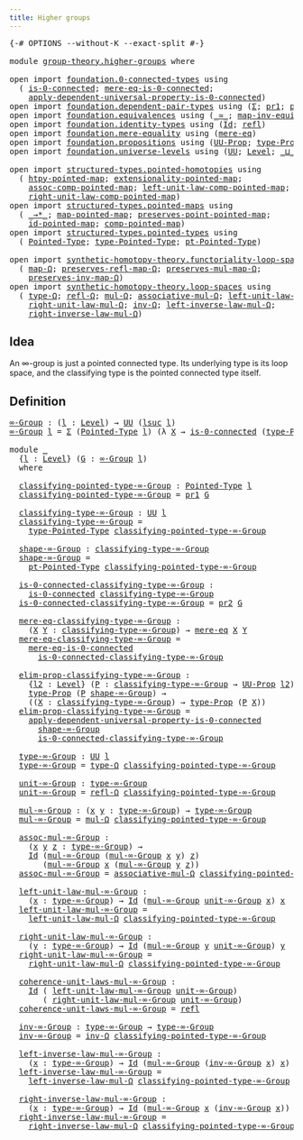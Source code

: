 ```yaml
---
title: Higher groups
---
```


<pre class="Agda"><a id="39" class="Symbol">{-#</a> <a id="43" class="Keyword">OPTIONS</a> <a id="51" class="Pragma">--without-K</a> <a id="63" class="Pragma">--exact-split</a> <a id="77" class="Symbol">#-}</a>

<a id="82" class="Keyword">module</a> <a id="89" href="group-theory.higher-groups.html" class="Module">group-theory.higher-groups</a> <a id="116" class="Keyword">where</a>

<a id="123" class="Keyword">open</a> <a id="128" class="Keyword">import</a> <a id="135" href="foundation.0-connected-types.html" class="Module">foundation.0-connected-types</a> <a id="164" class="Keyword">using</a>
  <a id="172" class="Symbol">(</a> <a id="174" href="foundation.0-connected-types.html#1858" class="Function">is-0-connected</a><a id="188" class="Symbol">;</a> <a id="190" href="foundation.0-connected-types.html#2229" class="Function">mere-eq-is-0-connected</a><a id="212" class="Symbol">;</a>
    <a id="218" href="foundation.0-connected-types.html#3868" class="Function">apply-dependent-universal-property-is-0-connected</a><a id="267" class="Symbol">)</a>
<a id="269" class="Keyword">open</a> <a id="274" class="Keyword">import</a> <a id="281" href="foundation.dependent-pair-types.html" class="Module">foundation.dependent-pair-types</a> <a id="313" class="Keyword">using</a> <a id="319" class="Symbol">(</a><a id="320" href="foundation-core.dependent-pair-types.html#515" class="Record">Σ</a><a id="321" class="Symbol">;</a> <a id="323" href="foundation-core.dependent-pair-types.html#605" class="Field">pr1</a><a id="326" class="Symbol">;</a> <a id="328" href="foundation-core.dependent-pair-types.html#617" class="Field">pr2</a><a id="331" class="Symbol">)</a>
<a id="333" class="Keyword">open</a> <a id="338" class="Keyword">import</a> <a id="345" href="foundation.equivalences.html" class="Module">foundation.equivalences</a> <a id="369" class="Keyword">using</a> <a id="375" class="Symbol">(</a><a id="376" href="foundation-core.equivalences.html#1621" class="Function Operator">_≃_</a><a id="379" class="Symbol">;</a> <a id="381" href="foundation-core.equivalences.html#5036" class="Function">map-inv-equiv</a><a id="394" class="Symbol">)</a>
<a id="396" class="Keyword">open</a> <a id="401" class="Keyword">import</a> <a id="408" href="foundation.identity-types.html" class="Module">foundation.identity-types</a> <a id="434" class="Keyword">using</a> <a id="440" class="Symbol">(</a><a id="441" href="foundation-core.identity-types.html#1767" class="Datatype">Id</a><a id="443" class="Symbol">;</a> <a id="445" href="foundation-core.identity-types.html#1820" class="InductiveConstructor">refl</a><a id="449" class="Symbol">)</a>
<a id="451" class="Keyword">open</a> <a id="456" class="Keyword">import</a> <a id="463" href="foundation.mere-equality.html" class="Module">foundation.mere-equality</a> <a id="488" class="Keyword">using</a> <a id="494" class="Symbol">(</a><a id="495" href="foundation.mere-equality.html#1195" class="Function">mere-eq</a><a id="502" class="Symbol">)</a>
<a id="504" class="Keyword">open</a> <a id="509" class="Keyword">import</a> <a id="516" href="foundation.propositions.html" class="Module">foundation.propositions</a> <a id="540" class="Keyword">using</a> <a id="546" class="Symbol">(</a><a id="547" href="foundation-core.propositions.html#1393" class="Function">UU-Prop</a><a id="554" class="Symbol">;</a> <a id="556" href="foundation-core.propositions.html#1495" class="Function">type-Prop</a><a id="565" class="Symbol">)</a>
<a id="567" class="Keyword">open</a> <a id="572" class="Keyword">import</a> <a id="579" href="foundation.universe-levels.html" class="Module">foundation.universe-levels</a> <a id="606" class="Keyword">using</a> <a id="612" class="Symbol">(</a><a id="613" href="foundation-core.universe-levels.html#235" class="Primitive">UU</a><a id="615" class="Symbol">;</a> <a id="617" href="Agda.Primitive.html#597" class="Postulate">Level</a><a id="622" class="Symbol">;</a> <a id="624" href="Agda.Primitive.html#810" class="Primitive Operator">_⊔_</a><a id="627" class="Symbol">;</a> <a id="629" href="Agda.Primitive.html#780" class="Primitive">lsuc</a><a id="633" class="Symbol">)</a>

<a id="636" class="Keyword">open</a> <a id="641" class="Keyword">import</a> <a id="648" href="structured-types.pointed-homotopies.html" class="Module">structured-types.pointed-homotopies</a> <a id="684" class="Keyword">using</a>
  <a id="692" class="Symbol">(</a> <a id="694" href="structured-types.pointed-homotopies.html#2941" class="Function">htpy-pointed-map</a><a id="710" class="Symbol">;</a> <a id="712" href="structured-types.pointed-homotopies.html#3058" class="Function">extensionality-pointed-map</a><a id="738" class="Symbol">;</a>
    <a id="744" href="structured-types.pointed-homotopies.html#4119" class="Function">assoc-comp-pointed-map</a><a id="766" class="Symbol">;</a> <a id="768" href="structured-types.pointed-homotopies.html#3507" class="Function">left-unit-law-comp-pointed-map</a><a id="798" class="Symbol">;</a>
    <a id="804" href="structured-types.pointed-homotopies.html#3874" class="Function">right-unit-law-comp-pointed-map</a><a id="835" class="Symbol">)</a>
<a id="837" class="Keyword">open</a> <a id="842" class="Keyword">import</a> <a id="849" href="structured-types.pointed-maps.html" class="Module">structured-types.pointed-maps</a> <a id="879" class="Keyword">using</a>
  <a id="887" class="Symbol">(</a> <a id="889" href="structured-types.pointed-maps.html#968" class="Function Operator">_→*_</a><a id="893" class="Symbol">;</a> <a id="895" href="structured-types.pointed-maps.html#1528" class="Function">map-pointed-map</a><a id="910" class="Symbol">;</a> <a id="912" href="structured-types.pointed-maps.html#1628" class="Function">preserves-point-pointed-map</a><a id="939" class="Symbol">;</a>
    <a id="945" href="structured-types.pointed-maps.html#3529" class="Function">id-pointed-map</a><a id="959" class="Symbol">;</a> <a id="961" href="structured-types.pointed-maps.html#3204" class="Function">comp-pointed-map</a><a id="977" class="Symbol">)</a>
<a id="979" class="Keyword">open</a> <a id="984" class="Keyword">import</a> <a id="991" href="structured-types.pointed-types.html" class="Module">structured-types.pointed-types</a> <a id="1022" class="Keyword">using</a>
  <a id="1030" class="Symbol">(</a> <a id="1032" href="structured-types.pointed-types.html#383" class="Function">Pointed-Type</a><a id="1044" class="Symbol">;</a> <a id="1046" href="structured-types.pointed-types.html#518" class="Function">type-Pointed-Type</a><a id="1063" class="Symbol">;</a> <a id="1065" href="structured-types.pointed-types.html#576" class="Function">pt-Pointed-Type</a><a id="1080" class="Symbol">)</a>

<a id="1083" class="Keyword">open</a> <a id="1088" class="Keyword">import</a> <a id="1095" href="synthetic-homotopy-theory.functoriality-loop-spaces.html" class="Module">synthetic-homotopy-theory.functoriality-loop-spaces</a> <a id="1147" class="Keyword">using</a>
  <a id="1155" class="Symbol">(</a> <a id="1157" href="synthetic-homotopy-theory.functoriality-loop-spaces.html#1184" class="Function">map-Ω</a><a id="1162" class="Symbol">;</a> <a id="1164" href="synthetic-homotopy-theory.functoriality-loop-spaces.html#1324" class="Function">preserves-refl-map-Ω</a><a id="1184" class="Symbol">;</a> <a id="1186" href="synthetic-homotopy-theory.functoriality-loop-spaces.html#1504" class="Function">preserves-mul-map-Ω</a><a id="1205" class="Symbol">;</a>
    <a id="1211" href="synthetic-homotopy-theory.functoriality-loop-spaces.html#1894" class="Function">preserves-inv-map-Ω</a><a id="1230" class="Symbol">)</a>
<a id="1232" class="Keyword">open</a> <a id="1237" class="Keyword">import</a> <a id="1244" href="synthetic-homotopy-theory.loop-spaces.html" class="Module">synthetic-homotopy-theory.loop-spaces</a> <a id="1282" class="Keyword">using</a>
  <a id="1290" class="Symbol">(</a> <a id="1292" href="synthetic-homotopy-theory.loop-spaces.html#1115" class="Function">type-Ω</a><a id="1298" class="Symbol">;</a> <a id="1300" href="synthetic-homotopy-theory.loop-spaces.html#1186" class="Function">refl-Ω</a><a id="1306" class="Symbol">;</a> <a id="1308" href="synthetic-homotopy-theory.loop-spaces.html#1376" class="Function">mul-Ω</a><a id="1313" class="Symbol">;</a> <a id="1315" href="synthetic-homotopy-theory.loop-spaces.html#2799" class="Function">associative-mul-Ω</a><a id="1332" class="Symbol">;</a> <a id="1334" href="synthetic-homotopy-theory.loop-spaces.html#1626" class="Function">left-unit-law-mul-Ω</a><a id="1353" class="Symbol">;</a>
    <a id="1359" href="synthetic-homotopy-theory.loop-spaces.html#1736" class="Function">right-unit-law-mul-Ω</a><a id="1379" class="Symbol">;</a> <a id="1381" href="synthetic-homotopy-theory.loop-spaces.html#2257" class="Function">inv-Ω</a><a id="1386" class="Symbol">;</a> <a id="1388" href="synthetic-homotopy-theory.loop-spaces.html#2302" class="Function">left-inverse-law-mul-Ω</a><a id="1410" class="Symbol">;</a>
    <a id="1416" href="synthetic-homotopy-theory.loop-spaces.html#2427" class="Function">right-inverse-law-mul-Ω</a><a id="1439" class="Symbol">)</a>
</pre>
## Idea

An ∞-group is just a pointed connected type. Its underlying type is its loop space, and the classifying type is the pointed connected type itself.

## Definition

<pre class="Agda"><a id="∞-Group"></a><a id="1626" href="group-theory.higher-groups.html#1626" class="Function">∞-Group</a> <a id="1634" class="Symbol">:</a> <a id="1636" class="Symbol">(</a><a id="1637" href="group-theory.higher-groups.html#1637" class="Bound">l</a> <a id="1639" class="Symbol">:</a> <a id="1641" href="Agda.Primitive.html#597" class="Postulate">Level</a><a id="1646" class="Symbol">)</a> <a id="1648" class="Symbol">→</a> <a id="1650" href="foundation-core.universe-levels.html#235" class="Primitive">UU</a> <a id="1653" class="Symbol">(</a><a id="1654" href="Agda.Primitive.html#780" class="Primitive">lsuc</a> <a id="1659" href="group-theory.higher-groups.html#1637" class="Bound">l</a><a id="1660" class="Symbol">)</a>
<a id="1662" href="group-theory.higher-groups.html#1626" class="Function">∞-Group</a> <a id="1670" href="group-theory.higher-groups.html#1670" class="Bound">l</a> <a id="1672" class="Symbol">=</a> <a id="1674" href="foundation-core.dependent-pair-types.html#515" class="Record">Σ</a> <a id="1676" class="Symbol">(</a><a id="1677" href="structured-types.pointed-types.html#383" class="Function">Pointed-Type</a> <a id="1690" href="group-theory.higher-groups.html#1670" class="Bound">l</a><a id="1691" class="Symbol">)</a> <a id="1693" class="Symbol">(λ</a> <a id="1696" href="group-theory.higher-groups.html#1696" class="Bound">X</a> <a id="1698" class="Symbol">→</a> <a id="1700" href="foundation.0-connected-types.html#1858" class="Function">is-0-connected</a> <a id="1715" class="Symbol">(</a><a id="1716" href="structured-types.pointed-types.html#518" class="Function">type-Pointed-Type</a> <a id="1734" href="group-theory.higher-groups.html#1696" class="Bound">X</a><a id="1735" class="Symbol">))</a>

<a id="1739" class="Keyword">module</a> <a id="1746" href="group-theory.higher-groups.html#1746" class="Module">_</a>
  <a id="1750" class="Symbol">{</a><a id="1751" href="group-theory.higher-groups.html#1751" class="Bound">l</a> <a id="1753" class="Symbol">:</a> <a id="1755" href="Agda.Primitive.html#597" class="Postulate">Level</a><a id="1760" class="Symbol">}</a> <a id="1762" class="Symbol">(</a><a id="1763" href="group-theory.higher-groups.html#1763" class="Bound">G</a> <a id="1765" class="Symbol">:</a> <a id="1767" href="group-theory.higher-groups.html#1626" class="Function">∞-Group</a> <a id="1775" href="group-theory.higher-groups.html#1751" class="Bound">l</a><a id="1776" class="Symbol">)</a>
  <a id="1780" class="Keyword">where</a>

  <a id="1789" href="group-theory.higher-groups.html#1789" class="Function">classifying-pointed-type-∞-Group</a> <a id="1822" class="Symbol">:</a> <a id="1824" href="structured-types.pointed-types.html#383" class="Function">Pointed-Type</a> <a id="1837" href="group-theory.higher-groups.html#1751" class="Bound">l</a>
  <a id="1841" href="group-theory.higher-groups.html#1789" class="Function">classifying-pointed-type-∞-Group</a> <a id="1874" class="Symbol">=</a> <a id="1876" href="foundation-core.dependent-pair-types.html#605" class="Field">pr1</a> <a id="1880" href="group-theory.higher-groups.html#1763" class="Bound">G</a>

  <a id="1885" href="group-theory.higher-groups.html#1885" class="Function">classifying-type-∞-Group</a> <a id="1910" class="Symbol">:</a> <a id="1912" href="foundation-core.universe-levels.html#235" class="Primitive">UU</a> <a id="1915" href="group-theory.higher-groups.html#1751" class="Bound">l</a>
  <a id="1919" href="group-theory.higher-groups.html#1885" class="Function">classifying-type-∞-Group</a> <a id="1944" class="Symbol">=</a>
    <a id="1950" href="structured-types.pointed-types.html#518" class="Function">type-Pointed-Type</a> <a id="1968" href="group-theory.higher-groups.html#1789" class="Function">classifying-pointed-type-∞-Group</a>

  <a id="2004" href="group-theory.higher-groups.html#2004" class="Function">shape-∞-Group</a> <a id="2018" class="Symbol">:</a> <a id="2020" href="group-theory.higher-groups.html#1885" class="Function">classifying-type-∞-Group</a>
  <a id="2047" href="group-theory.higher-groups.html#2004" class="Function">shape-∞-Group</a> <a id="2061" class="Symbol">=</a>
    <a id="2067" href="structured-types.pointed-types.html#576" class="Function">pt-Pointed-Type</a> <a id="2083" href="group-theory.higher-groups.html#1789" class="Function">classifying-pointed-type-∞-Group</a>

  <a id="2119" href="group-theory.higher-groups.html#2119" class="Function">is-0-connected-classifying-type-∞-Group</a> <a id="2159" class="Symbol">:</a>
    <a id="2165" href="foundation.0-connected-types.html#1858" class="Function">is-0-connected</a> <a id="2180" href="group-theory.higher-groups.html#1885" class="Function">classifying-type-∞-Group</a>
  <a id="2207" href="group-theory.higher-groups.html#2119" class="Function">is-0-connected-classifying-type-∞-Group</a> <a id="2247" class="Symbol">=</a> <a id="2249" href="foundation-core.dependent-pair-types.html#617" class="Field">pr2</a> <a id="2253" href="group-theory.higher-groups.html#1763" class="Bound">G</a>

  <a id="2258" href="group-theory.higher-groups.html#2258" class="Function">mere-eq-classifying-type-∞-Group</a> <a id="2291" class="Symbol">:</a>
    <a id="2297" class="Symbol">(</a><a id="2298" href="group-theory.higher-groups.html#2298" class="Bound">X</a> <a id="2300" href="group-theory.higher-groups.html#2300" class="Bound">Y</a> <a id="2302" class="Symbol">:</a> <a id="2304" href="group-theory.higher-groups.html#1885" class="Function">classifying-type-∞-Group</a><a id="2328" class="Symbol">)</a> <a id="2330" class="Symbol">→</a> <a id="2332" href="foundation.mere-equality.html#1195" class="Function">mere-eq</a> <a id="2340" href="group-theory.higher-groups.html#2298" class="Bound">X</a> <a id="2342" href="group-theory.higher-groups.html#2300" class="Bound">Y</a>
  <a id="2346" href="group-theory.higher-groups.html#2258" class="Function">mere-eq-classifying-type-∞-Group</a> <a id="2379" class="Symbol">=</a>
    <a id="2385" href="foundation.0-connected-types.html#2229" class="Function">mere-eq-is-0-connected</a>
      <a id="2414" href="group-theory.higher-groups.html#2119" class="Function">is-0-connected-classifying-type-∞-Group</a>

  <a id="2457" href="group-theory.higher-groups.html#2457" class="Function">elim-prop-classifying-type-∞-Group</a> <a id="2492" class="Symbol">:</a>
    <a id="2498" class="Symbol">{</a><a id="2499" href="group-theory.higher-groups.html#2499" class="Bound">l2</a> <a id="2502" class="Symbol">:</a> <a id="2504" href="Agda.Primitive.html#597" class="Postulate">Level</a><a id="2509" class="Symbol">}</a> <a id="2511" class="Symbol">(</a><a id="2512" href="group-theory.higher-groups.html#2512" class="Bound">P</a> <a id="2514" class="Symbol">:</a> <a id="2516" href="group-theory.higher-groups.html#1885" class="Function">classifying-type-∞-Group</a> <a id="2541" class="Symbol">→</a> <a id="2543" href="foundation-core.propositions.html#1393" class="Function">UU-Prop</a> <a id="2551" href="group-theory.higher-groups.html#2499" class="Bound">l2</a><a id="2553" class="Symbol">)</a> <a id="2555" class="Symbol">→</a>
    <a id="2561" href="foundation-core.propositions.html#1495" class="Function">type-Prop</a> <a id="2571" class="Symbol">(</a><a id="2572" href="group-theory.higher-groups.html#2512" class="Bound">P</a> <a id="2574" href="group-theory.higher-groups.html#2004" class="Function">shape-∞-Group</a><a id="2587" class="Symbol">)</a> <a id="2589" class="Symbol">→</a>
    <a id="2595" class="Symbol">((</a><a id="2597" href="group-theory.higher-groups.html#2597" class="Bound">X</a> <a id="2599" class="Symbol">:</a> <a id="2601" href="group-theory.higher-groups.html#1885" class="Function">classifying-type-∞-Group</a><a id="2625" class="Symbol">)</a> <a id="2627" class="Symbol">→</a> <a id="2629" href="foundation-core.propositions.html#1495" class="Function">type-Prop</a> <a id="2639" class="Symbol">(</a><a id="2640" href="group-theory.higher-groups.html#2512" class="Bound">P</a> <a id="2642" href="group-theory.higher-groups.html#2597" class="Bound">X</a><a id="2643" class="Symbol">))</a>
  <a id="2648" href="group-theory.higher-groups.html#2457" class="Function">elim-prop-classifying-type-∞-Group</a> <a id="2683" class="Symbol">=</a>
    <a id="2689" href="foundation.0-connected-types.html#3868" class="Function">apply-dependent-universal-property-is-0-connected</a>
      <a id="2745" href="group-theory.higher-groups.html#2004" class="Function">shape-∞-Group</a>
      <a id="2765" href="group-theory.higher-groups.html#2119" class="Function">is-0-connected-classifying-type-∞-Group</a>

  <a id="2808" href="group-theory.higher-groups.html#2808" class="Function">type-∞-Group</a> <a id="2821" class="Symbol">:</a> <a id="2823" href="foundation-core.universe-levels.html#235" class="Primitive">UU</a> <a id="2826" href="group-theory.higher-groups.html#1751" class="Bound">l</a>
  <a id="2830" href="group-theory.higher-groups.html#2808" class="Function">type-∞-Group</a> <a id="2843" class="Symbol">=</a> <a id="2845" href="synthetic-homotopy-theory.loop-spaces.html#1115" class="Function">type-Ω</a> <a id="2852" href="group-theory.higher-groups.html#1789" class="Function">classifying-pointed-type-∞-Group</a>

  <a id="2888" href="group-theory.higher-groups.html#2888" class="Function">unit-∞-Group</a> <a id="2901" class="Symbol">:</a> <a id="2903" href="group-theory.higher-groups.html#2808" class="Function">type-∞-Group</a>
  <a id="2918" href="group-theory.higher-groups.html#2888" class="Function">unit-∞-Group</a> <a id="2931" class="Symbol">=</a> <a id="2933" href="synthetic-homotopy-theory.loop-spaces.html#1186" class="Function">refl-Ω</a> <a id="2940" href="group-theory.higher-groups.html#1789" class="Function">classifying-pointed-type-∞-Group</a>

  <a id="2976" href="group-theory.higher-groups.html#2976" class="Function">mul-∞-Group</a> <a id="2988" class="Symbol">:</a> <a id="2990" class="Symbol">(</a><a id="2991" href="group-theory.higher-groups.html#2991" class="Bound">x</a> <a id="2993" href="group-theory.higher-groups.html#2993" class="Bound">y</a> <a id="2995" class="Symbol">:</a> <a id="2997" href="group-theory.higher-groups.html#2808" class="Function">type-∞-Group</a><a id="3009" class="Symbol">)</a> <a id="3011" class="Symbol">→</a> <a id="3013" href="group-theory.higher-groups.html#2808" class="Function">type-∞-Group</a>
  <a id="3028" href="group-theory.higher-groups.html#2976" class="Function">mul-∞-Group</a> <a id="3040" class="Symbol">=</a> <a id="3042" href="synthetic-homotopy-theory.loop-spaces.html#1376" class="Function">mul-Ω</a> <a id="3048" href="group-theory.higher-groups.html#1789" class="Function">classifying-pointed-type-∞-Group</a>

  <a id="3084" href="group-theory.higher-groups.html#3084" class="Function">assoc-mul-∞-Group</a> <a id="3102" class="Symbol">:</a>
    <a id="3108" class="Symbol">(</a><a id="3109" href="group-theory.higher-groups.html#3109" class="Bound">x</a> <a id="3111" href="group-theory.higher-groups.html#3111" class="Bound">y</a> <a id="3113" href="group-theory.higher-groups.html#3113" class="Bound">z</a> <a id="3115" class="Symbol">:</a> <a id="3117" href="group-theory.higher-groups.html#2808" class="Function">type-∞-Group</a><a id="3129" class="Symbol">)</a> <a id="3131" class="Symbol">→</a>
    <a id="3137" href="foundation-core.identity-types.html#1767" class="Datatype">Id</a> <a id="3140" class="Symbol">(</a><a id="3141" href="group-theory.higher-groups.html#2976" class="Function">mul-∞-Group</a> <a id="3153" class="Symbol">(</a><a id="3154" href="group-theory.higher-groups.html#2976" class="Function">mul-∞-Group</a> <a id="3166" href="group-theory.higher-groups.html#3109" class="Bound">x</a> <a id="3168" href="group-theory.higher-groups.html#3111" class="Bound">y</a><a id="3169" class="Symbol">)</a> <a id="3171" href="group-theory.higher-groups.html#3113" class="Bound">z</a><a id="3172" class="Symbol">)</a>
       <a id="3181" class="Symbol">(</a><a id="3182" href="group-theory.higher-groups.html#2976" class="Function">mul-∞-Group</a> <a id="3194" href="group-theory.higher-groups.html#3109" class="Bound">x</a> <a id="3196" class="Symbol">(</a><a id="3197" href="group-theory.higher-groups.html#2976" class="Function">mul-∞-Group</a> <a id="3209" href="group-theory.higher-groups.html#3111" class="Bound">y</a> <a id="3211" href="group-theory.higher-groups.html#3113" class="Bound">z</a><a id="3212" class="Symbol">))</a>
  <a id="3217" href="group-theory.higher-groups.html#3084" class="Function">assoc-mul-∞-Group</a> <a id="3235" class="Symbol">=</a> <a id="3237" href="synthetic-homotopy-theory.loop-spaces.html#2799" class="Function">associative-mul-Ω</a> <a id="3255" href="group-theory.higher-groups.html#1789" class="Function">classifying-pointed-type-∞-Group</a>

  <a id="3291" href="group-theory.higher-groups.html#3291" class="Function">left-unit-law-mul-∞-Group</a> <a id="3317" class="Symbol">:</a>
    <a id="3323" class="Symbol">(</a><a id="3324" href="group-theory.higher-groups.html#3324" class="Bound">x</a> <a id="3326" class="Symbol">:</a> <a id="3328" href="group-theory.higher-groups.html#2808" class="Function">type-∞-Group</a><a id="3340" class="Symbol">)</a> <a id="3342" class="Symbol">→</a> <a id="3344" href="foundation-core.identity-types.html#1767" class="Datatype">Id</a> <a id="3347" class="Symbol">(</a><a id="3348" href="group-theory.higher-groups.html#2976" class="Function">mul-∞-Group</a> <a id="3360" href="group-theory.higher-groups.html#2888" class="Function">unit-∞-Group</a> <a id="3373" href="group-theory.higher-groups.html#3324" class="Bound">x</a><a id="3374" class="Symbol">)</a> <a id="3376" href="group-theory.higher-groups.html#3324" class="Bound">x</a>
  <a id="3380" href="group-theory.higher-groups.html#3291" class="Function">left-unit-law-mul-∞-Group</a> <a id="3406" class="Symbol">=</a>
    <a id="3412" href="synthetic-homotopy-theory.loop-spaces.html#1626" class="Function">left-unit-law-mul-Ω</a> <a id="3432" href="group-theory.higher-groups.html#1789" class="Function">classifying-pointed-type-∞-Group</a>

  <a id="3468" href="group-theory.higher-groups.html#3468" class="Function">right-unit-law-mul-∞-Group</a> <a id="3495" class="Symbol">:</a>
    <a id="3501" class="Symbol">(</a><a id="3502" href="group-theory.higher-groups.html#3502" class="Bound">y</a> <a id="3504" class="Symbol">:</a> <a id="3506" href="group-theory.higher-groups.html#2808" class="Function">type-∞-Group</a><a id="3518" class="Symbol">)</a> <a id="3520" class="Symbol">→</a> <a id="3522" href="foundation-core.identity-types.html#1767" class="Datatype">Id</a> <a id="3525" class="Symbol">(</a><a id="3526" href="group-theory.higher-groups.html#2976" class="Function">mul-∞-Group</a> <a id="3538" href="group-theory.higher-groups.html#3502" class="Bound">y</a> <a id="3540" href="group-theory.higher-groups.html#2888" class="Function">unit-∞-Group</a><a id="3552" class="Symbol">)</a> <a id="3554" href="group-theory.higher-groups.html#3502" class="Bound">y</a>
  <a id="3558" href="group-theory.higher-groups.html#3468" class="Function">right-unit-law-mul-∞-Group</a> <a id="3585" class="Symbol">=</a>
    <a id="3591" href="synthetic-homotopy-theory.loop-spaces.html#1736" class="Function">right-unit-law-mul-Ω</a> <a id="3612" href="group-theory.higher-groups.html#1789" class="Function">classifying-pointed-type-∞-Group</a>

  <a id="3648" href="group-theory.higher-groups.html#3648" class="Function">coherence-unit-laws-mul-∞-Group</a> <a id="3680" class="Symbol">:</a>
    <a id="3686" href="foundation-core.identity-types.html#1767" class="Datatype">Id</a> <a id="3689" class="Symbol">(</a> <a id="3691" href="group-theory.higher-groups.html#3291" class="Function">left-unit-law-mul-∞-Group</a> <a id="3717" href="group-theory.higher-groups.html#2888" class="Function">unit-∞-Group</a><a id="3729" class="Symbol">)</a>
       <a id="3738" class="Symbol">(</a> <a id="3740" href="group-theory.higher-groups.html#3468" class="Function">right-unit-law-mul-∞-Group</a> <a id="3767" href="group-theory.higher-groups.html#2888" class="Function">unit-∞-Group</a><a id="3779" class="Symbol">)</a>
  <a id="3783" href="group-theory.higher-groups.html#3648" class="Function">coherence-unit-laws-mul-∞-Group</a> <a id="3815" class="Symbol">=</a> <a id="3817" href="foundation-core.identity-types.html#1820" class="InductiveConstructor">refl</a>

  <a id="3825" href="group-theory.higher-groups.html#3825" class="Function">inv-∞-Group</a> <a id="3837" class="Symbol">:</a> <a id="3839" href="group-theory.higher-groups.html#2808" class="Function">type-∞-Group</a> <a id="3852" class="Symbol">→</a> <a id="3854" href="group-theory.higher-groups.html#2808" class="Function">type-∞-Group</a>
  <a id="3869" href="group-theory.higher-groups.html#3825" class="Function">inv-∞-Group</a> <a id="3881" class="Symbol">=</a> <a id="3883" href="synthetic-homotopy-theory.loop-spaces.html#2257" class="Function">inv-Ω</a> <a id="3889" href="group-theory.higher-groups.html#1789" class="Function">classifying-pointed-type-∞-Group</a>

  <a id="3925" href="group-theory.higher-groups.html#3925" class="Function">left-inverse-law-mul-∞-Group</a> <a id="3954" class="Symbol">:</a>
    <a id="3960" class="Symbol">(</a><a id="3961" href="group-theory.higher-groups.html#3961" class="Bound">x</a> <a id="3963" class="Symbol">:</a> <a id="3965" href="group-theory.higher-groups.html#2808" class="Function">type-∞-Group</a><a id="3977" class="Symbol">)</a> <a id="3979" class="Symbol">→</a> <a id="3981" href="foundation-core.identity-types.html#1767" class="Datatype">Id</a> <a id="3984" class="Symbol">(</a><a id="3985" href="group-theory.higher-groups.html#2976" class="Function">mul-∞-Group</a> <a id="3997" class="Symbol">(</a><a id="3998" href="group-theory.higher-groups.html#3825" class="Function">inv-∞-Group</a> <a id="4010" href="group-theory.higher-groups.html#3961" class="Bound">x</a><a id="4011" class="Symbol">)</a> <a id="4013" href="group-theory.higher-groups.html#3961" class="Bound">x</a><a id="4014" class="Symbol">)</a> <a id="4016" href="group-theory.higher-groups.html#2888" class="Function">unit-∞-Group</a>
  <a id="4031" href="group-theory.higher-groups.html#3925" class="Function">left-inverse-law-mul-∞-Group</a> <a id="4060" class="Symbol">=</a>
    <a id="4066" href="synthetic-homotopy-theory.loop-spaces.html#2302" class="Function">left-inverse-law-mul-Ω</a> <a id="4089" href="group-theory.higher-groups.html#1789" class="Function">classifying-pointed-type-∞-Group</a>

  <a id="4125" href="group-theory.higher-groups.html#4125" class="Function">right-inverse-law-mul-∞-Group</a> <a id="4155" class="Symbol">:</a>
    <a id="4161" class="Symbol">(</a><a id="4162" href="group-theory.higher-groups.html#4162" class="Bound">x</a> <a id="4164" class="Symbol">:</a> <a id="4166" href="group-theory.higher-groups.html#2808" class="Function">type-∞-Group</a><a id="4178" class="Symbol">)</a> <a id="4180" class="Symbol">→</a> <a id="4182" href="foundation-core.identity-types.html#1767" class="Datatype">Id</a> <a id="4185" class="Symbol">(</a><a id="4186" href="group-theory.higher-groups.html#2976" class="Function">mul-∞-Group</a> <a id="4198" href="group-theory.higher-groups.html#4162" class="Bound">x</a> <a id="4200" class="Symbol">(</a><a id="4201" href="group-theory.higher-groups.html#3825" class="Function">inv-∞-Group</a> <a id="4213" href="group-theory.higher-groups.html#4162" class="Bound">x</a><a id="4214" class="Symbol">))</a> <a id="4217" href="group-theory.higher-groups.html#2888" class="Function">unit-∞-Group</a>
  <a id="4232" href="group-theory.higher-groups.html#4125" class="Function">right-inverse-law-mul-∞-Group</a> <a id="4262" class="Symbol">=</a>
    <a id="4268" href="synthetic-homotopy-theory.loop-spaces.html#2427" class="Function">right-inverse-law-mul-Ω</a> <a id="4292" href="group-theory.higher-groups.html#1789" class="Function">classifying-pointed-type-∞-Group</a>
</pre>